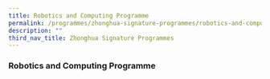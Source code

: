 ```yaml
---
title: Robotics and Computing Programme
permalink: /programmes/zhonghua-signature-programmes/robotics-and-computing-programme/
description: ""
third_nav_title: Zhonghua Signature Programmes
---
```

### **Robotics and Computing Programme**
